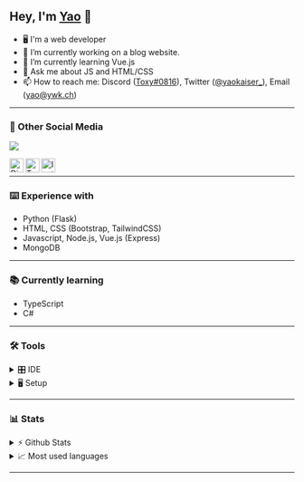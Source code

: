
## Hey, I'm [Yao](https://ywk.ch) 👋
<!-- [![alt text][1.1]][1]-->


- 🖥 I'm a web developer
- 🔭 I’m currently working on a blog website.
- 🌱 I’m currently learning Vue.js 
- 💬 Ask me about JS and HTML/CSS
- 📫 How to reach me: Discord ([Toxy#0816](https://discord.com/users/649332192119357460)), Twitter ([@yaokaiser_](https://twitter.com/yaokaiser_)), Email ([yao@ywk.ch](mailto:yao@ywk.ch))

---

### 📱 Other Social Media
[![](https://discord.c99.nl/widget/theme-4/649332192119357460.png)](https://discord.com/users/649332192119357460)


[<img align="left" alt="Discord" width="25px" src="https://user-images.githubusercontent.com/74461477/125820556-58470afc-206e-4b9b-8684-1707e637c253.png"/>][discord]
[<img align="left" alt="Twitter" width="25px" src="https://user-images.githubusercontent.com/74461477/125820562-2e7cf54d-355b-4ce4-a95b-072fc76799ec.png"/>][twitter]
[<img align="left" alt="Instagram" width="25px" src="https://user-images.githubusercontent.com/74461477/125820547-2c92c856-59b7-40ea-802c-796be8ee3c92.png"/>][instagram]

<br>

---

### ⌨️ Experience with
- Python (Flask)
- HTML, CSS (Bootstrap, TailwindCSS)
- Javascript, Node.js, Vue.js (Express)
- MongoDB

---

### 📚 Currently learning
- TypeScript
- C#

---

### 🛠 Tools

<details>
  <summary>🎛 IDE</summary>
  <p>
    <li> <a href="https://code.visualstudio.com">Visual Studio Code</a> </li>
    <li> <a href="https://visualstudio.com">Visual Studio</a> </li>
    <li> <a href="https://www.jetbrains.com/de-de/pycharm/download/">PyCharm</a> </li>
    <li> <a href="https://replit.com">Replit</a> </li>
  </p>
</details>

<details>
  <summary>🖥 Setup</summary>

- [Notebooks](#usage)
	- [Huawei MateBook Pro X](https://consumer.huawei.com/ch/laptops/matebook-x-pro-2020/)
	- [Apple MacBook Air](https://www.apple.com/macbook-air/)
</details>

---

### 📊 Stats

<!-- https://github-readme-stats.vercel.app/api?username=kaiseryao&show_icons=true&theme=cobalt -->

<details>
  <summary>⚡️ Github Stats</summary>
  <br>
  <img align="center" alt="kaiseryao's GitHub stats" src="https://github-readme-stats.vercel.app/api?username=kaiseryao&show_icons=true&theme=cobalt" />
</details>

<details>
  <summary>📈 Most used languages</summary>
  <br>
  <img align="center" alt="kaiseryao's most used languages" src="https://github-readme-stats.vercel.app/api/top-langs/?username=kaiseryao&langs_count=8&theme=cobalt" />
</details>

---

<!--
![instagram](https://user-images.githubusercontent.com/74461477/125820547-2c92c856-59b7-40ea-802c-796be8ee3c92.png)
![discord](https://user-images.githubusercontent.com/74461477/125820556-58470afc-206e-4b9b-8684-1707e637c253.png)
![twitter](https://user-images.githubusercontent.com/74461477/125820562-2e7cf54d-355b-4ce4-a95b-072fc76799ec.png)-->

[discord]: https://discord.com/users/649332192119357460
[Twitter]: https://twitter.com/yaokaiser_
[instagram]: https://instagram.com/yaokaiser_
